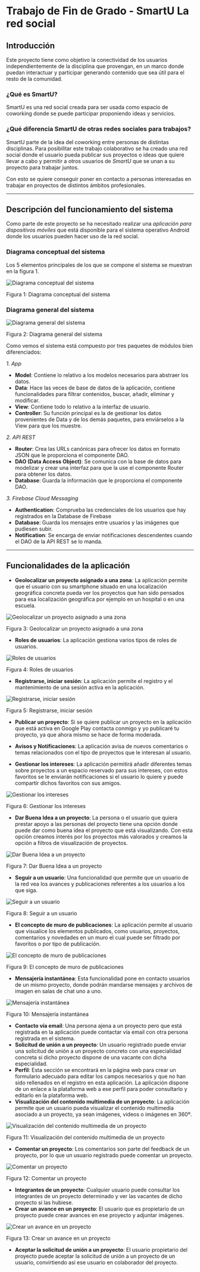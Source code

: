 # Trabajo de Fin de Grado - SmartU La red social

## Introducción

Este proyecto tiene como objetivo la conectividad de los usuarios independientemente de la disciplina que provengan, en un marco donde puedan interactuar y participar generando contenido que sea útil para el resto de la comunidad.

### ¿Qué es SmartU?

SmartU es una red social creada para ser usada como espacio de coworking donde se puede participar proponiendo ideas y servicios.

### ¿Qué diferencia SmartU de otras redes sociales para trabajos?

SmartU parte de la idea del coworking entre personas de distintas disciplinas. Para posibilitar este trabajo colaborativo se ha creado una red social donde el usuario pueda publicar sus proyectos o ideas que quiere llevar a cabo y permitir a otros usuarios de *SmartU* que se unan a su proyecto para trabajar juntos.

Con esto se quiere conseguir poner en contacto a personas interesadas en trabajar en proyectos de distintos ámbitos profesionales.

- - -

## Descripción del funcionamiento del sistema

Como parte de este proyecto se ha necesitado realizar una *aplicación para dispositivos móviles* que está disponible para el sistema operativo Android donde los usuarios pueden hacer uso de la red social.

### Diagrama conceptual del sistema

Los 5 elementos principales de los que se compone el sistema se muestran en la figura 1.

![Diagrama conceptual del sistema](http://coloredmoon.com/wp-content/uploads/2017/07/diagrama-del-sistema-general-smartu.png)

Figura 1: Diagrama conceptual del sistema

### Diagrama general del sistema

![Diagrama general del sistema](http://coloredmoon.com/wp-content/uploads/2017/07/Arquitectura-General-del-Sistema.png)

Figura 2: Diagrama general del sistema

Como vemos el sistema está compuesto por tres paquetes de módulos bien diferenciados:

*1. App*
+ **Model**: Contiene lo relativo a los modelos necesarios para abstraer los datos.
+	**Data**: Hace las veces de base de datos de la aplicación, contiene funcionalidades para filtrar contenidos, buscar, añadir, eliminar y modificar.
+	**View**: Contiene todo lo relativo a la interfaz de usuario.
+	**Controller**: Su función principal es la de gestionar los datos provenientes de Data y de los demás paquetes, para enviárselos a la View para que los muestre.

*2. API REST*
+	**Router**: Crea las URLs canónicas para ofrecer los datos en formato JSON que le proporciona el componente DAO.
+	**DAO (Data Access Object)**: Se comunica con la base de datos para modelizar y crear una interfaz para que la use el componente Router para obtener los datos.
+	**Database**: Guarda la información que le proporciona el componente DAO.

*3. Firebase Cloud Messaging*
+	**Authentication**: Comprueba las credenciales de los usuarios que hay registrados en la Database de Firebase
+	**Database**: Guarda los mensajes entre usuarios y las imágenes que pudiesen subir.
+	**Notification**: Se encarga de enviar notificaciones descendentes cuando el DAO de la API REST se lo manda.

- - -

## Funcionalidades de la aplicación

+	**Geolocalizar un proyecto asignado a una zona**: La aplicación permite que el usuario con su smartphone situado en una localización geográfica concreta pueda ver los proyectos que han sido pensados para esa localización geográfica por ejemplo en un hospital o en una escuela.

![Geolocalizar un proyecto asignado a una zona](http://coloredmoon.com/wp-content/uploads/2017/07/Screenshot_2017-06-10-17-47-57-e1499343069858.png)

Figura 3: Geolocalizar un proyecto asignado a una zona

+	**Roles de usuarios**: La aplicación gestiona varios tipos de roles de usuarios.

![Roles de usuarios](http://coloredmoon.com/wp-content/uploads/2017/07/Screenshot_2017-06-10-17-51-18-e1499368459668.png)

Figura 4: Roles de usuarios

+	**Registrarse, iniciar sesión**: La aplicación permite el registro y el mantenimiento de una sesión activa en la aplicación.

![Registrarse, iniciar sesión](http://coloredmoon.com/wp-content/uploads/2013/03/Screenshot_2017-07-06-21-21-42-e1499413034226.png)

Figura 5: Registrarse, iniciar sesión

+	**Publicar un proyecto**: Si se quiere publicar un proyecto en la aplicación que está activa en Google Play contacta conmigo y yo publicaré tu proyecto, ya que ahora mismo se hace de forma moderada.

+	**Avisos y Notificaciones**: La aplicación avisa de nuevos comentarios o temas relacionados con el tipo de proyectos que le interesan al usuario. 
+	**Gestionar los intereses**: La aplicación permitirá añadir diferentes temas sobre proyectos a un espacio reservado para sus intereses, con estos favoritos se le enviarán notificaciones si el usuario lo quiere y puede compartir dichos favoritos con sus amigos.

![Gestionar los intereses](http://coloredmoon.com/wp-content/uploads/2017/07/Screenshot_2017-06-10-17-57-58-e1499368440166.png)

Figura 6: Gestionar los intereses

+	**Dar Buena Idea  a un proyecto**: La persona o el usuario que quiera prestar apoyo a las personas del proyecto tiene una opción donde puede dar como buena idea el proyecto que está visualizando. Con esta opción creamos interés por los proyectos más valorados y creamos la opción a filtros de visualización de proyectos.

![Dar Buena Idea  a un proyecto](http://coloredmoon.com/wp-content/uploads/2017/07/Screenshot_2017-06-02-12-45-56-e1499368556154.png)

Figura 7: Dar Buena Idea  a un proyecto

+	**Seguir a un usuario**: Una funcionalidad que permite que un usuario de la red vea los avances y publicaciones referentes a los usuarios a los que siga.

![Seguir a un usuario](http://coloredmoon.com/wp-content/uploads/2017/07/Screenshot_2017-06-02-12-49-03-e1499368530428.png)

Figura 8: Seguir a un usuario

+	**El concepto de muro de publicaciones**:  La aplicación permite al usuario que visualice los elementos publicados, como usuarios, proyectos, comentarios y novedades en un muro el cual puede ser filtrado por favoritos o por tipo de publicación.

![El concepto de muro de publicaciones](http://coloredmoon.com/wp-content/uploads/2017/07/Screenshot_2017-06-10-18-02-54-e1499368425707.png)

Figura 9: El concepto de muro de publicaciones

+	**Mensajería instantánea**: Esta funcionalidad pone en contacto usuarios de un mismo proyecto, donde podrán mandarse mensajes y archivos de imagen en salas de chat uno a uno.

![Mensajería instantánea](http://coloredmoon.com/wp-content/uploads/2017/07/Screenshot_2017-06-02-13-05-44-e1499368472680.png)

Figura 10: Mensajería instantánea

+	**Contacto vía email**: Una persona ajena a un proyecto pero que está registrada en la aplicación puede contactar vía email con otra persona registrada en el sistema.
+	**Solicitud de unión a un proyecto**: Un usuario registrado puede enviar una solicitud de unión a un proyecto concreto con una especialidad concreta si dicho proyecto dispone de una vacante con dicha especialidad.
+	**Perfil**: Esta sección se encontrará en la página web para crear un formulario adecuado para editar los campos necesarios y que no han sido rellenados en el registro en esta aplicación. La aplicación dispone de un enlace a la plataforma web a ese perfil para poder consultarlo y editarlo en la plataforma web.
+	**Visualización del contenido multimedia de un proyecto**: La aplicación permite que un usuario pueda visualizar el contenido multimedia asociado a un proyecto, ya sean imágenes, videos o imágenes en 360º.

![Visualización del contenido multimedia de un proyecto](http://coloredmoon.com/wp-content/uploads/2017/07/Screenshot_2017-06-10-18-29-02-e1499368391914.png)

Figura 11: Visualización del contenido multimedia de un proyecto

+	**Comentar un proyecto**: Los comentarios son parte del feedback de un proyecto, por lo que un usuario registrado puede comentar un proyecto.

![Comentar un proyecto](http://coloredmoon.com/wp-content/uploads/2017/07/Screenshot_2017-06-10-18-09-34-e1499368414229.png)

Figura 12: Comentar un proyecto

+	**Integrantes de un proyecto**: Cualquier usuario puede consultar los integrantes de un proyecto determinado y ver las vacantes de dicho proyecto si las hubiese.
+	**Crear un avance en un proyecto**: El usuario que es propietario de un proyecto puede crear avances en ese proyecto y adjuntar imágenes.

![Crear un avance en un proyecto](http://coloredmoon.com/wp-content/uploads/2013/03/Screenshot_2017-07-06-21-23-01-e1499413065356.png)

Figura 13: Crear un avance en un proyecto

+	**Aceptar la solicitud de unión a un proyecto**: El usuario propietario del proyecto puede aceptar la solicitud de unión a un proyecto de un usuario, convirtiendo así ese usuario en colaborador del proyecto.
